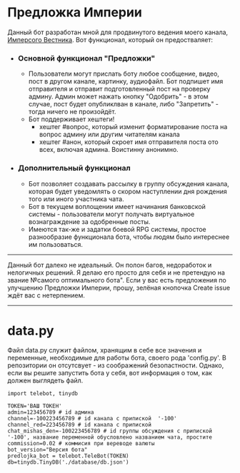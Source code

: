 # Предложка Империи

Данный бот разработан мной для продвинутого ведения моего канала, [Имперсого Вестника](https://t.me/reolo_channel).
Вот функционал, который он предостваляет:
- ### Основной функционал "Предложки"
  - Пользователи могут прислать боту любое сообщение, видео, пост в другом канале, картинку, аудиофайл. Бот подпишет имя отправителя и отправит подготовленный пост на проверку админу. Админ может нажать кнопку "Одобрить" - в этом случае, пост будет опубликлван в канале, либо "Запретить" - тогда ничего не произойдёт.
  - Бот поддерживает хештеги!
    - хештег #вопрос, который изменит форматирование поста на вопрос админу или другим читателям канала
    - хештег #анон, который скроет имя отправителя поста ото всех, включая админа. Воистинну анонимно.
- ### Дополнительный функционал
  - Бот позволяет создавать рассылку в группу обсуждения канала, которая будет уведомлять о скором наступлении дня рождения того или иного участника чата.
  - Бот в текущем воплощении имеет начинания банковской системы - пользователи могут получать виртуальное вознаграждение за одобренные посты.
  - Имеются так-же и задатки боевой RPG системы, простое разнообразие функционала бота, чтобы людям было интереснее им пользоваться.
  
---
Данный бот далеко не идеальный. Он полон багов, недоработок и нелогичных решений. Я делаю его просто для себя и не претендую на звание №самого оптимального бота". Если у вас есть предложения по улучшению Предложки Империи, прошу, зелёная кнопочка Create issue ждёт вас с нетерпением. 

---
# data.py

Файл data.py служит файлом, хранящим в себе все значения и переменные, необходимые для работы бота, своего рода 'config.py'. В репозитории он отсутсвует - из соображений безопастности. Однако, если вы решите запустить бота у себя, вот информация о том, как должен выглядеть файл.

```
import telebot, tinydb

TOKEN='ВАШ ТОКЕН'
admin=123456789 # id админа
channel=-100223456789 # id канала с припиской  '-100'
channel_red=223456789 # id канала с припиской
chat_mishas_den=-100223456789 # id группы обсуждения с припиской '-100', название переменной обусловлено названием чата, простите
commission=0.02 # коммисия при вереводе валюты
bot_version="Версия бота"
predlojka_bot = telebot.TeleBot(TOKEN)
db=tinydb.TinyDB('./database/db.json')
```
